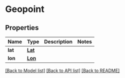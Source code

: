 # Geopoint

## Properties
Name | Type | Description | Notes
------------ | ------------- | ------------- | -------------
**lat** | [**Lat**](Lat.md) |  | 
**lon** | [**Lon**](Lon.md) |  | 

[[Back to Model list]](../README.md#documentation-for-models) [[Back to API list]](../README.md#documentation-for-api-endpoints) [[Back to README]](../README.md)

